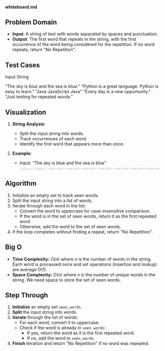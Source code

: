 #### whiteboard.md

## Problem Domain
- **Input**: A string of text with words separated by spaces and punctuation.
- **Output**: The first word that repeats in the string, with the first occurrence of the word being considered for the repetition. If no word repeats, return "No Repetition".

## Test Cases
Input String

"The sky is blue and the sea is blue."
"Python is a great language. Python is easy to learn."
"Java JavaScript Java"
"Every day is a new opportunity."
"Just testing for repeated words."

## Visualization
1. **String Analysis**:
   - Split the input string into words.
   - Track occurrences of each word.
   - Identify the first word that appears more than once.

2. **Example**:
   - Input: "The sky is blue and the sea is blue"
![alt text](graphviz.png)

## Algorithm
1. Initialize an empty set to track seen words.
2. Split the input string into a list of words.
3. Iterate through each word in the list:
   - Convert the word to uppercase for case-insensitive comparison.
   - If the word is in the set of seen words, return it as the first repeated word.
   - Otherwise, add the word to the set of seen words.
4. If the loop completes without finding a repeat, return "No Repetition".

## Big O
- **Time Complexity:** O(n) where n is the number of words in the string. Each word is processed once and set operations (insertion and lookup) are average O(1).
- **Space Complexity:** O(n) where n is the number of unique words in the string. We need space to store the set of seen words.

## Step Through
1. **Initialize** an empty set `seen_words`.
2. **Split** the input string into words.
3. **Iterate** through the list of words:
   - For each word, convert it to uppercase.
   - Check if the word is already in `seen_words`:
     - If yes, return the word as it is the first repeated word.
     - If no, add the word to `seen_words`.
4. **Finish** iteration and return "No Repetition" if no word was repeated.
